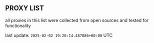 ## PROXY LIST

all proxies in this list were collected from open sources and tested for functionality

last update: `2025-02-02 19:20:14.487886+00:00` UTC